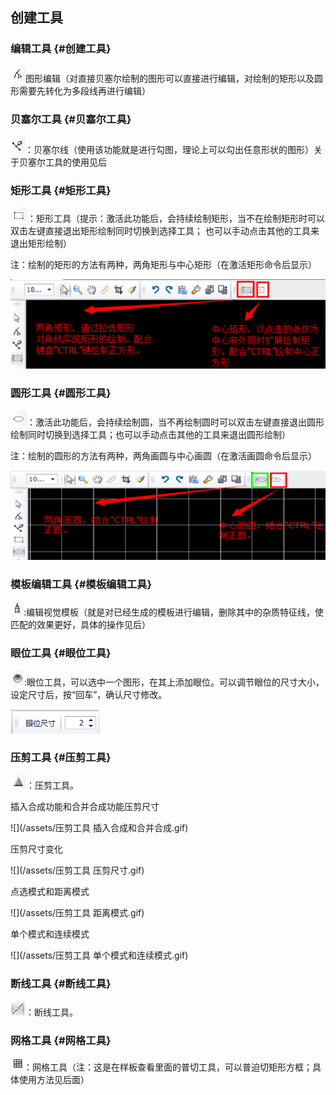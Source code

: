 ## 创建工具

### 编辑工具 {#创建工具}

![](/assets/import15.png)图形编辑（对直接贝塞尔绘制的图形可以直接进行编辑，对绘制的矩形以及圆形需要先转化为多段线再进行编辑）

### 贝塞尔工具 {#贝塞尔工具}

![](/assets/import16.png)：贝塞尔线（使用该功能就是进行勾图，理论上可以勾出任意形状的图形）关于贝塞尔工具的使用见后

### 矩形工具 {#矩形工具}

![](/assets/import17.png)：矩形工具（提示：激活此功能后，会持续绘制矩形，当不在绘制矩形时可以双击左键直接退出矩形绘制同时切换到选择工具；     也可以手动点击其他的工具来退出矩形绘制）

注：绘制的矩形的方法有两种，两角矩形与中心矩形（在激活矩形命令后显示）

![](/assets/import18.png)

### 圆形工具 {#圆形工具}

![](/assets/import19.png)：激活此功能后，会持续绘制圆，当不再绘制圆时可以双击左键直接退出圆形绘制同时切换到选择工具；也可以手动点击其他的工具来退出圆形绘制）

注：绘制的圆形的方法有两种，两角画圆与中心画圆（在激活画圆命令后显示）

![](/assets/import20.png)

### 模板编辑工具 {#模板编辑工具}

![](/assets/import21.png):编辑视觉模板（就是对已经生成的模板进行编辑，删除其中的杂质特征线，使匹配的效果更好，具体的操作见后）

### 眼位工具 {#眼位工具}

![](/assets/import23.png):眼位工具，可以选中一个图形，在其上添加眼位。可以调节眼位的尺寸大小，设定尺寸后，按“回车”，确认尺寸修改。

![](/assets/import24.png)

### 压剪工具 {#压剪工具}

![](/assets/import25.png)：压剪工具。

插入合成功能和合并合成功能压剪尺寸

![](/assets/压剪工具 插入合成和合并合成.gif)

压剪尺寸变化

![](/assets/压剪工具 压剪尺寸.gif)

点选模式和距离模式

![](/assets/压剪工具 距离模式.gif)

单个模式和连续模式

![](/assets/压剪工具 单个模式和连续模式.gif)

### 断线工具 {#断线工具}

![](/assets/import26.png)：断线工具。

### 网格工具 {#网格工具}

![](/assets/import22.png)：网格工具（注：这是在样板查看里面的普切工具，可以普迫切矩形方框；具体使用方法见后面）


